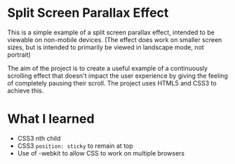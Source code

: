 # Split Screen Parallax Effect

This is a simple example of a split screen parallax effect, intended to be viewable on non-mobile devices. (The effect does work on smaller screen sizes, but is intended to primarily be viewed in landscape mode, not portrait) 

The aim of the project is to create a useful example of a continuously scrolling effect that doesn't impact the user experience by giving the feeling of completely pausing their scroll. The project uses HTML5 and CSS3 to achieve this.

# What I learned

- CSS3 nth child
- CSS3 `position: sticky` to remain at top
- Use of -webkit to allow CSS to work on multiple browsers
